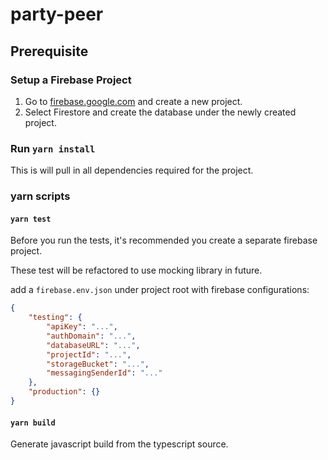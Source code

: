 # party-peer

## Prerequisite

### Setup a Firebase Project
1. Go to [firebase.google.com](firebase.google.com) and create a new project.
2. Select Firestore and create the database under the newly created project.

### Run `yarn install`
This is will pull in all dependencies required for the project.

### yarn scripts

#### `yarn test`
Before you run the tests, it's recommended you create a separate firebase project.

These test will be refactored to use mocking library in future.

add a `firebase.env.json` under project root with firebase configurations:
```json
{
    "testing": {
        "apiKey": "...",
        "authDomain": "...",
        "databaseURL": "...",
        "projectId": "...",
        "storageBucket": "...",
        "messagingSenderId": "..."
    },
    "production": {}
}

```

#### `yarn build`
Generate javascript build from the typescript source.

